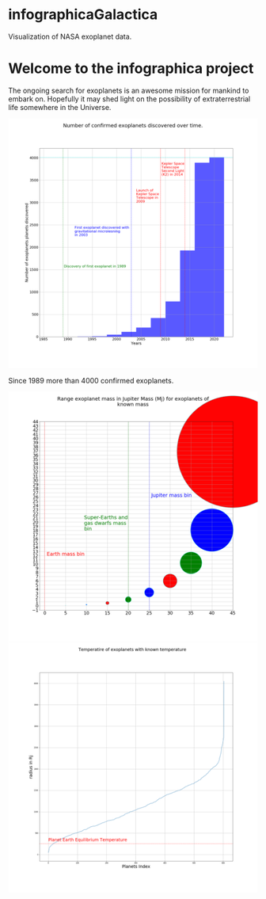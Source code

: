 # infographicaGalactica
Visualization of NASA exoplanet data.

<html>
  <h1> Welcome to the infographica project </h1>
  <p>The ongoing search for exoplanets is an awesome  mission for mankind to embark on. Hopefully it may shed light on the possibility of extraterrestrial life somewhere in the Universe.</p>
  
  <img src="/Vissies/t01DiscoveryOfExoplanetsOverTime.png" alt="Exoplanets discovered over time">
  
   <p>Since 1989 more than 4000 confirmed exoplanets.</p>
  
  <img src="/Vissies/t02rangeOfMassOfExoPlanets.png" alt="Masses of exoplanets">
  <img src="/Vissies/t04rangeOfKNownTemperaturesOfExoplanets.png" alt="Exoplanets discovered over time">
  
</html>

